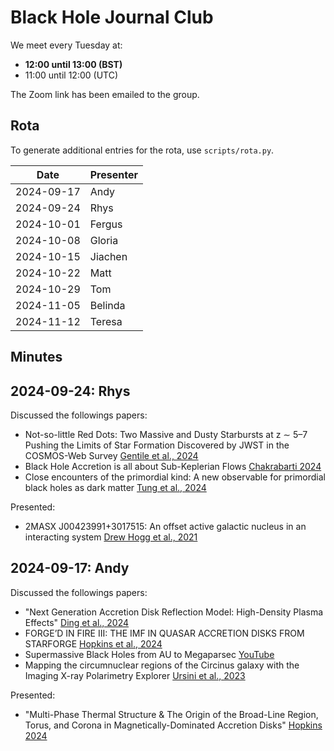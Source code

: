 # Black Hole Journal Club

We meet every Tuesday at:

- **12:00 until 13:00 (BST)**
- 11:00 until 12:00 (UTC)

The Zoom link has been emailed to the group.

## Rota

To generate additional entries for the rota, use `scripts/rota.py`.

| Date       | Presenter |
| ---------- | --------- |
| 2024-09-17 | Andy      |
| 2024-09-24 | Rhys      |
| 2024-10-01 | Fergus    |
| 2024-10-08 | Gloria    |
| 2024-10-15 | Jiachen   |
| 2024-10-22 | Matt      |
| 2024-10-29 | Tom       |
| 2024-11-05 | Belinda   |
| 2024-11-12 | Teresa    |

## Minutes

## 2024-09-24: Rhys

Discussed the followings papers:
- Not-so-little Red Dots: Two Massive and Dusty Starbursts at z ∼ 5–7 Pushing the Limits of Star Formation Discovered by JWST in the COSMOS-Web Survey [Gentile et al., 2024](https://ui.adsabs.harvard.edu/abs/2024ApJ...973L...2G/abstract)
- Black Hole Accretion is all about Sub-Keplerian Flows [Chakrabarti 2024](https://arxiv.org/abs/2409.11994)
- Close encounters of the primordial kind: A new observable for primordial black holes as dark matter [Tung et al., 2024](https://journals.aps.org/prd/abstract/10.1103/PhysRevD.110.063533)

Presented:
- 2MASX J00423991+3017515: An offset active galactic nucleus in an interacting system [Drew Hogg et al., 2021](https://arxiv.org/abs/2103.00012)


## 2024-09-17: Andy

Discussed the followings papers:
- "Next Generation Accretion Disk Reflection Model: High-Density Plasma Effects" [Ding et al., 2024](https://arxiv.org/abs/2409.00253)
- FORGE’D IN FIRE III: THE IMF IN QUASAR ACCRETION DISKS FROM STARFORGE [Hopkins et al., 2024](https://arxiv.org/pdf/2404.08046)
- Supermassive Black Holes from AU to Megaparsec [YouTube](https://www.youtube.com/watch?v=tsClBWexvYA)
- Mapping the circumnuclear regions of the Circinus galaxy with the Imaging X-ray Polarimetry Explorer [Ursini et al., 2023](https://academic.oup.com/mnras/article/519/1/50/6815742)

Presented:
- "Multi-Phase Thermal Structure & The Origin of the Broad-Line Region, Torus, and Corona in Magnetically-Dominated Accretion Disks" [Hopkins 2024](https://arxiv.org/abs/2407.00160)

